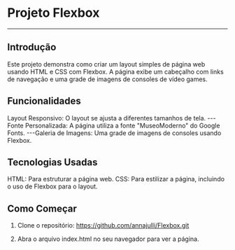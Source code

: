 # Projeto Flexbox
---
## Introdução
Este projeto demonstra como criar um layout simples de página web usando HTML e CSS com Flexbox. A página exibe um cabeçalho com links de navegação e uma grade de imagens de consoles de vídeo games.

## Funcionalidades
Layout Responsivo: O layout se ajusta a diferentes tamanhos de tela.
---Fonte Personalizada: A página utiliza a fonte "MuseoModerno" do Google Fonts.
---Galeria de Imagens: Uma grade de imagens de consoles usando Flexbox.

## Tecnologias Usadas
HTML: Para estruturar a página web.
CSS: Para estilizar a página, incluindo o uso de Flexbox para o layout.

## Como Começar
1. Clone o repositório:
https://github.com/annajulli/Flexbox.git

2. Abra o arquivo index.html no seu navegador para ver a página.



